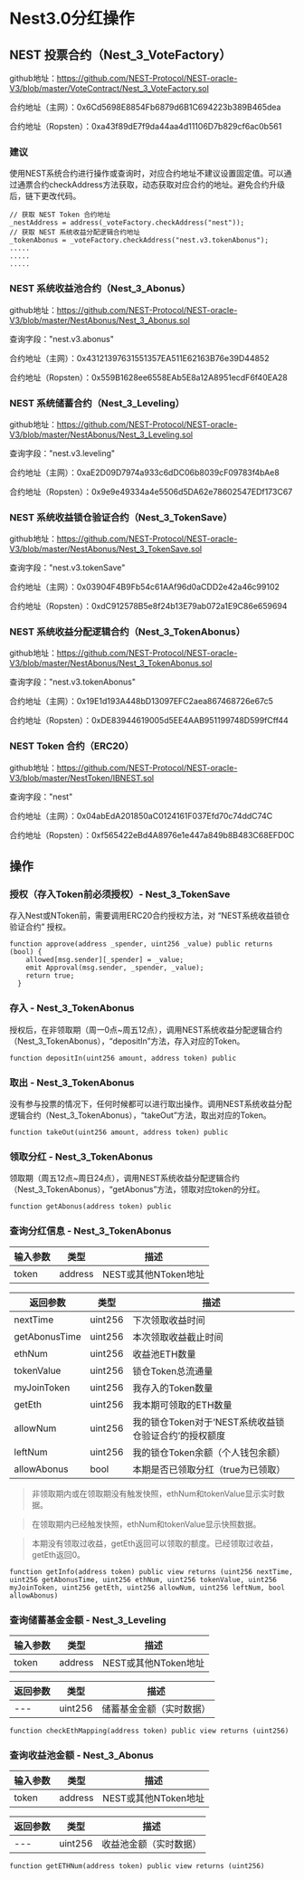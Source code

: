 # Nest3.0分红操作

## NEST 投票合约（Nest_3_VoteFactory）
github地址：https://github.com/NEST-Protocol/NEST-oracle-V3/blob/master/VoteContract/Nest_3_VoteFactory.sol

合约地址（主网）：0x6Cd5698E8854Fb6879d6B1C694223b389B465dea

合约地址（Ropsten）：0xa43f89dE7f9da44aa4d11106D7b829cf6ac0b561

### 建议
使用NEST系统合约进行操作或查询时，对应合约地址不建议设置固定值。可以通过通票合约checkAddress方法获取，动态获取对应合约的地址。避免合约升级后，链下更改代码。

```
// 获取 NEST Token 合约地址
_nestAddress = address(_voteFactory.checkAddress("nest"));
// 获取 NEST 系统收益分配逻辑合约地址
_tokenAbonus = _voteFactory.checkAddress("nest.v3.tokenAbonus");
.....
.....
.....
```


### NEST 系统收益池合约（Nest_3_Abonus）
github地址：https://github.com/NEST-Protocol/NEST-oracle-V3/blob/master/NestAbonus/Nest_3_Abonus.sol

查询字段："nest.v3.abonus"

合约地址（主网）：0x43121397631551357EA511E62163B76e39D44852

合约地址（Ropsten）：0x559B1628ee6558EAb5E8a12A8951ecdF6f40EA28

### NEST 系统储蓄合约（Nest_3_Leveling）
github地址：https://github.com/NEST-Protocol/NEST-oracle-V3/blob/master/NestAbonus/Nest_3_Leveling.sol

查询字段："nest.v3.leveling"

合约地址（主网）：0xaE2D09D7974a933c6dDC06b8039cF09783f4bAe8

合约地址（Ropsten）：0x9e9e49334a4e5506d5DA62e78602547EDf173C67

### NEST 系统收益锁仓验证合约（Nest_3_TokenSave）
github地址：https://github.com/NEST-Protocol/NEST-oracle-V3/blob/master/NestAbonus/Nest_3_TokenSave.sol

查询字段："nest.v3.tokenSave"

合约地址（主网）：0x03904F4B9Fb54c61AAf96d0aCDD2e42a46c99102

合约地址（Ropsten）：0xdC912578B5e8f24b13E79ab072a1E9C86e659694

### NEST 系统收益分配逻辑合约（Nest_3_TokenAbonus）
github地址：https://github.com/NEST-Protocol/NEST-oracle-V3/blob/master/NestAbonus/Nest_3_TokenAbonus.sol

查询字段："nest.v3.tokenAbonus"

合约地址（主网）：0x19E1d193A448bD13097EFC2aea867468726e67c5

合约地址（Ropsten）：0xDE83944619005d5EE4AAB951199748D599fCff44

### NEST Token 合约（ERC20）
github地址：https://github.com/NEST-Protocol/NEST-oracle-V3/blob/master/NestToken/IBNEST.sol

查询字段："nest"

合约地址（主网）：0x04abEdA201850aC0124161F037Efd70c74ddC74C

合约地址（Ropsten）：0xf565422eBd4A8976e1e447a849b8B483C68EFD0C

## 操作
### 授权（存入Token前必须授权）- Nest_3_TokenSave
存入Nest或NToken前，需要调用ERC20合约授权方法，对 “NEST系统收益锁仓验证合约” 授权。

```
function approve(address _spender, uint256 _value) public returns (bool) {
    allowed[msg.sender][_spender] = _value;
    emit Approval(msg.sender, _spender, _value);
    return true;
  }
```

### 存入 - Nest_3_TokenAbonus
授权后，在非领取期（周一0点~周五12点），调用NEST系统收益分配逻辑合约（Nest_3_TokenAbonus），“depositIn”方法，存入对应的Token。
```
function depositIn(uint256 amount, address token) public
```
### 取出 - Nest_3_TokenAbonus
没有参与投票的情况下，任何时候都可以进行取出操作。调用NEST系统收益分配逻辑合约（Nest_3_TokenAbonus），“takeOut”方法，取出对应的Token。
```
function takeOut(uint256 amount, address token) public
```
### 领取分红 - Nest_3_TokenAbonus
领取期（周五12点~周日24点），调用NEST系统收益分配逻辑合约（Nest_3_TokenAbonus），“getAbonus”方法，领取对应token的分红。

```
function getAbonus(address token) public
```
### 查询分红信息 - Nest_3_TokenAbonus
输入参数 | 类型 | 描述
---|---|---
token | address | NEST或其他NToken地址

返回参数 | 类型 | 描述
---|---|---
nextTime | uint256 | 下次领取收益时间
getAbonusTime | uint256 | 本次领取收益截止时间
ethNum | uint256 | 收益池ETH数量
tokenValue | uint256 | 锁仓Token总流通量
myJoinToken | uint256 | 我存入的Token数量
getEth | uint256 | 我本期可领取的ETH数量
allowNum | uint256 | 我的锁仓Token对于‘NEST系统收益锁仓验证合约’的授权额度
leftNum | uint256 | 我的锁仓Token余额（个人钱包余额）
allowAbonus | bool | 本期是否已领取分红（true为已领取）

> 非领取期内或在领取期没有触发快照，ethNum和tokenValue显示实时数据。

> 在领取期内已经触发快照，ethNum和tokenValue显示快照数据。

> 本期没有领取过收益，getEth返回可以领取的额度。已经领取过收益，getEth返回0。

```
function getInfo(address token) public view returns (uint256 nextTime, uint256 getAbonusTime, uint256 ethNum, uint256 tokenValue, uint256 myJoinToken, uint256 getEth, uint256 allowNum, uint256 leftNum, bool allowAbonus)
```
### 查询储蓄基金金额 - Nest_3_Leveling
输入参数 | 类型 | 描述
---|---|---
token | address | NEST或其他NToken地址

返回参数 | 类型 | 描述
---|---|---
---| uint256 | 储蓄基金金额（实时数据）
```
function checkEthMapping(address token) public view returns (uint256)
```

### 查询收益池金额 - Nest_3_Abonus
输入参数 | 类型 | 描述
---|---|---
token | address | NEST或其他NToken地址

返回参数 | 类型 | 描述
---|---|---
---| uint256 | 收益池金额（实时数据）
```
function getETHNum(address token) public view returns (uint256) 
```
